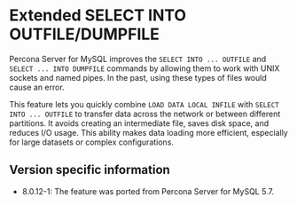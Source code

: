# Extended SELECT INTO OUTFILE/DUMPFILE

Percona Server for MySQL improves the `SELECT INTO ... OUTFILE` and `SELECT ... INTO DUMPFILE` commands by allowing them to work with UNIX sockets and named pipes. In the past, using these types of files would cause an error.

This feature lets you quickly combine `LOAD DATA LOCAL INFILE` with `SELECT INTO ... OUTFILE` to transfer data across the network or between different partitions. It avoids creating an intermediate file, saves disk space, and reduces I/O usage. This ability makes data loading more efficient, especially for large datasets or complex configurations.

## Version specific information

* 8.0.12-1: The feature was ported from Percona Server for MySQL 5.7.

